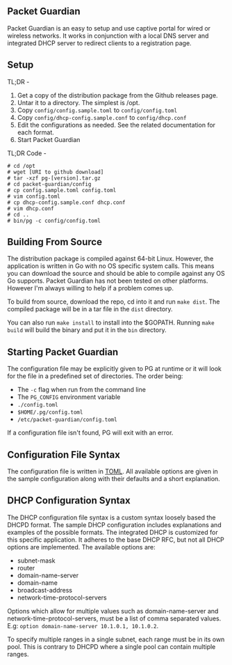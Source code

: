 Packet Guardian
---------------

Packet Guardian is an easy to setup and use captive portal for wired or wireless networks.
It works in conjunction with a local DNS server and integrated DHCP server to redirect
clients to a registration page.

Setup
-----

TL;DR -

1. Get a copy of the distribution package from the Github releases page.
2. Untar it to a directory. The simplest is /opt.
3. Copy `config/config.sample.toml` to `config/config.toml`
4. Copy `config/dhcp-config.sample.conf` to `config/dhcp.conf`
5. Edit the configurations as needed. See the related documentation for each format.
6. Start Packet Guardian

TL;DR Code -

```shell
# cd /opt
# wget [URI to github download]
# tar -xzf pg-[version].tar.gz
# cd packet-guardian/config
# cp config.sample.toml config.toml
# vim config.toml
# cp dhcp-config.sample.conf dhcp.conf
# vim dhcp.conf
# cd ..
# bin/pg -c config/config.toml
```

Building From Source
--------------------

The distribution package is compiled against 64-bit Linux. However, the application
is written in Go with no OS specific system calls. This means you can download the
source and should be able to compile against any OS Go supports. Packet Guardian
has not been tested on other platforms. However I'm always willing to help if a
problem comes up.

To build from source, download the repo, cd into it and run `make dist`. The compiled
package will be in a tar file in the `dist` directory.

You can also run `make install` to install into the $GOPATH. Running `make build`
will build the binary and put it in the `bin` directory.

Starting Packet Guardian
------------------------

The configuration file may be explicitly given to PG at runtime or it will look
for the file in a predefined set of directories. The order being:

- The `-c` flag when run from the command line
- The `PG_CONFIG` environment variable
- `./config.toml`
- `$HOME/.pg/config.toml`
- `/etc/packet-guardian/config.toml`

If a configuration file isn't found, PG will exit with an error.

Configuration File Syntax
-------------------------

The configuration file is written in [TOML](https://github.com/toml-lang/toml).
All available options are given in the sample configuration along with their defaults
and a short explanation.

DHCP Configuration Syntax
-------------------------

The DHCP configuration file syntax is a custom syntax loosely based the DHCPD format.
The sample DHCP configuration includes explanations and examples of the possible
formats. The integrated DHCP is customized for this specific application.
It adheres to the base DHCP RFC, but not all DHCP options are implemented. The
available options are:

- subnet-mask
- router
- domain-name-server
- domain-name
- broadcast-address
- network-time-protocol-servers

Options which allow for multiple values such as domain-name-server and network-time-protocol-servers,
must be a list of comma separated values. E.g: `option domain-name-server 10.1.0.1, 10.1.0.2`.

To specify multiple ranges in a single subnet, each range must be in its own pool.
This is contrary to DHCPD where a single pool can contain multiple ranges.
